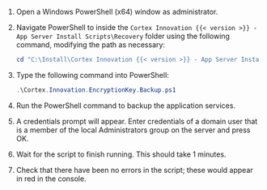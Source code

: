 1. Open a Windows PowerShell (x64) window as administrator.
1. Navigate PowerShell to inside the `Cortex Innovation {{< version >}} - App Server Install Scripts\Recovery` folder using the following command, modifying the path as necessary:

    ```powershell
    cd "C:\Install\Cortex Innovation {{< version >}} - App Server Install Scripts\Recovery"
    ```

1. Type the following command into PowerShell:

    ```powershell
    .\Cortex.Innovation.EncryptionKey.Backup.ps1
    ```

1. Run the PowerShell command to backup the application services.
1. A credentials prompt will appear. Enter credentials of a domain user that is a member of the local Administrators group on the server and press OK.
1. Wait for the script to finish running. This should take 1 minutes.
1. Check that there have been no errors in the script; these would appear in red in the console.